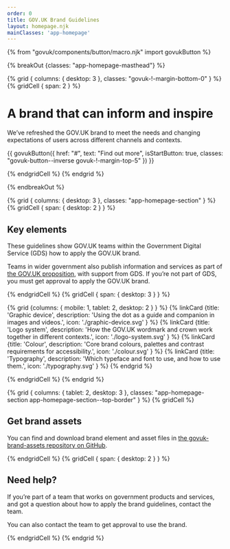 ```yaml
---
order: 0
title: GOV.UK Brand Guidelines
layout: homepage.njk
mainClasses: 'app-homepage'
---
```


{% from "govuk/components/button/macro.njk" import govukButton %}

{% breakOut {classes: "app-homepage-masthead"} %}

{% grid { columns: { desktop: 3 }, classes: "govuk-!-margin-bottom-0" } %}
{% gridCell { span: 2 } %}

# A brand that can inform and inspire

We’ve refreshed the GOV.UK brand to meet the needs and changing expectations of users across different channels and contexts.

{{ govukButton({ href: "#", text: "Find out more", isStartButton: true, classes: "govuk-button--inverse govuk-!-margin-top-5" }) }}

{% endgridCell %}
{% endgrid %}

{% endbreakOut %}

{% grid { columns: { desktop: 3 }, classes: "app-homepage-section" } %}
{% gridCell { span: { desktop: 2 } } %}

## Key elements

These guidelines show GOV.UK teams within the Government Digital Service (GDS) how to apply the GOV.UK brand.

Teams in wider government also publish information and services as part of [the GOV.UK proposition](https://www.gov.uk/government/publications/govuk-proposition), with support from GDS. If you’re not part of GDS, you must get approval to apply the GOV.UK brand.

{% endgridCell %}
{% gridCell { span: { desktop: 3 } } %}

{% grid {columns: { mobile: 1, tablet: 2, desktop: 2 } } %}
{% linkCard {title: 'Graphic device', description: 'Using the dot as a guide and companion in images and videos.', icon: './graphic-device.svg' } %}
{% linkCard {title: 'Logo system', description: 'How the GOV.UK wordmark and crown work together in different contexts.', icon: './logo-system.svg' } %}
{% linkCard {title: 'Colour', description: 'Core brand colours, palettes and contrast requirements for accessibility.', icon: './colour.svg' } %}
{% linkCard {title: 'Typography', description: 'Which typeface and font to use, and how to use them.', icon: './typography.svg' } %}
{% endgrid %}

{% endgridCell %}
{% endgrid %}

{% grid { columns: { tablet: 2, desktop: 3 }, classes: "app-homepage-section app-homepage-section--top-border" } %}
{% gridCell %}

## Get brand assets

You can find and download brand element and asset files in [the govuk-brand-assets repository on GitHub](https://github.com/alphagov/govuk-brand-assets).

{% endgridCell %}
{% gridCell { span: { desktop: 2 } } %}

## Need help?

If you’re part of a team that works on government products and services, and got a question about how to apply the brand guidelines, contact the team.

You can also contact the team to get approval to use the brand.

{% endgridCell %}
{% endgrid %}